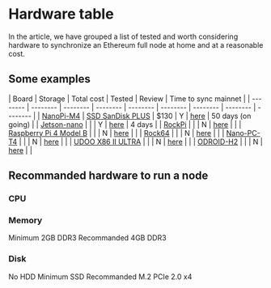# Hardware table 

In the article, we have grouped a list of tested and worth considering hardware to synchronize an Ethereum full node at home and at a reasonable cost.

## Some examples

| Board | Storage | Total cost | Tested | Review | Time to sync mainnet |
| -------- | -------- | -------- | -------- | -------- | -------- | -------- | -------- | -------- |
| [NanoPi-M4](https://www.friendlyarm.com/index.php?route=product/product&product_id=234) | [SSD SanDisk PLUS](https://www.amazon.com/SanDisk-480GB-Solid-State-SDSSDA-480G-G26/dp/B01F9G46Q8/ref=sr_1_1?keywords=SanDisk+SSD+PLUS+480+GB+Sata+III+2.5+Inch+Internal+SSD%2C+Up+to+535+MB%2Fs&qid=1568379405&s=gateway&sr=8-1) | $130 | Y | [here]() | 50 days (on going) |
| [Jetson-nano](https://www.nvidia.com/en-us/autonomous-machines/embedded-systems/jetson-nano/) |  |  | Y | [here]() | 4 days |
| [RockPi](http://rockpi.org/) |  |  | N | [here]() |  |
| [Raspberry Pi 4 Model B](https://www.raspberrypi.org/products/raspberry-pi-4-model-b/) |  |  | N | [here]() |  |
| [Rock64](https://www.pine64.org/devices/single-board-computers/rock64/) |  |  | N | [here]() |  |
| [Nano-PC-T4](https://www.friendlyarm.com/index.php?route=product/product&path=69&product_id=225) |  |  | N | [here]() |  |
| [UDOO X86 II ULTRA](https://www.udoo.org/) |  |  | N | [here]() |  |
| [ODROID-H2](https://www.hardkernel.com/shop/odroid-h2/) |  |  | N | [here]() |  |


## Recommanded hardware to run a node

### CPU

### Memory

Minimum 2GB DDR3
Recommanded 4GB DDR3

### Disk
No HDD
Minimum SSD
Recommanded M.2 PCIe 2.0 x4

